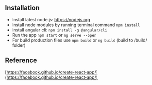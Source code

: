 ## Installation

* Install latest node.js: https://nodejs.org​
* Install node modules by running terminal command `npm install`
* Install angular cli: `npm install -g @angular/cli`
* Run the app `npm start` or `ng serve --open`
* For build production files use `npm build` or `ng build` (build to /build/ folder)

## Reference

[https://facebook.github.io/create-react-app/](https://facebook.github.io/create-react-app/)